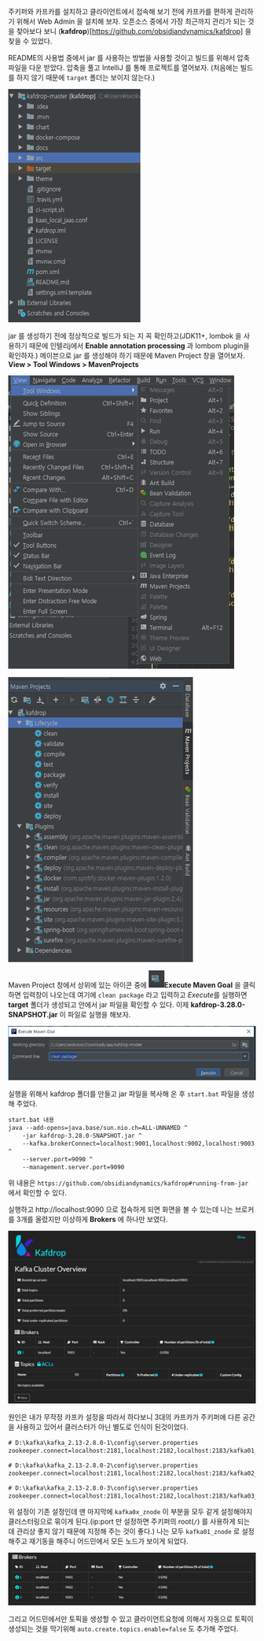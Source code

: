 주키퍼와 카프카를 설치하고 클라이언트에서 접속해 보기 전에 카프카를 편하게 관리하기 위해서 Web Admin 을 설치해 보자.
오픈소스 중에서 가장 최근까지 관리가 되는 것을 찾아보다 보니 (**kafdrop**)[https://github.com/obsidiandynamics/kafdrop] 을 찾을 수 있었다.

README의 사용법 중에서 jar 를 사용하는 방법을 사용할 것이고 빌드를 위해서 압축파일을 다운 받았다. 압축을 풀고 IntelliJ 를 통해 프로젝트를 열어보자.
(처음에는 빌드를 하지 않기 때문에 `target` 폴더는 보이지 않는다.)

![kafdrop1](/contents/dev/2021/05/04/image/kafdrop-1.png)

jar 를 생성하기 전에 정상적으로 빌드가 되는 지 꼭 확인하고(JDK11+, lombok 을 사용하기 때문에 인텔리j에서 **Enable annotation processing** 과 lombom plugin을 확인하자.)
메이븐으로 jar 를 생성해야 하기 때문에 Maven Project 창을 열어보자. **View > Tool Windows > MavenProjects**

![kafdrop2](/contents/dev/2021/05/04/image/kafdrop-2.png)

![kafdrop3](/contents/dev/2021/05/04/image/kafdrop-3.png)

Maven Project 창에서 상위에 있는 아이콘 중에 ![kafdrop4](/contents/dev/2021/05/04/image/kafdrop-4.png)**Execute Maven Goal** 을 클릭하면 입력창이 나오는데 여기에 `clean package` 라고 입력하고 *Execute*를 실행하면 **target** 폴더가 생성되고 안에서 jar 파일을 확인할 수 있다. 이제 **kafdrop-3.28.0-SNAPSHOT.jar** 이 파일로 실행을 해보자.

![kafdrop5](/contents/dev/2021/05/04/image/kafdrop-5.png)

실행을 위해서 kafdrop 폴더를 만들고 jar 파일을 복사해 온 후 `start.bat` 파일을 생성해 주었다.
```
start.bat 내용
java --add-opens=java.base/sun.nio.ch=ALL-UNNAMED ^
	-jar kafdrop-3.28.0-SNAPSHOT.jar ^
	--kafka.brokerConnect=localhost:9001,localhost:9002,localhost:9003 ^
	--server.port=9090 ^
	--management.server.port=9090
```
위 내용은 `https://github.com/obsidiandynamics/kafdrop#running-from-jar` 에서 확인할 수 있다.

실행하고 http://localhost:9090 으로 접속하게 되면 화면을 볼 수 있는데 나는 브로커를 3개를 올렸지만 이상하게 **Brokers** 에 하나만 보였다.

![kafdrop6](/contents/dev/2021/05/04/image/kafdrop-6.png)

원인은 내가 무작정 카프카 설정을 따라서 하다보니 3대의 카프카가 주키퍼에 다른 공간을 사용하고 있어서 클러스터가 아닌 별도로 인식이 된것이었다.
```
# D:\kafka\kafka_2.13-2.8.0-1\config\server.properties
zookeeper.connect=localhost:2181,localhost:2182,localhost:2183/kafka01_znode
```
```
# D:\kafka\kafka_2.13-2.8.0-2\config\server.properties
zookeeper.connect=localhost:2181,localhost:2182,localhost:2183/kafka02_znode
```
```
# D:\kafka\kafka_2.13-2.8.0-3\config\server.properties
zookeeper.connect=localhost:2181,localhost:2182,localhost:2183/kafka03_znode
```
위 설정이 기존 설정인데 맨 마지막에 `kafka0x_znode` 이 부분을 모두 같게 설정해야지 클러스터링으로 묶이게 된다.(ip:port 만 설정하면 주키퍼의 root(`/`) 를 사용하게 되는데 관리상 좋지 않기 때문에 지정해 주는 것이 좋다.)
나는 모두 `kafka01_znode` 로 설정해주고 재기동을 해주니 어드민에서 모든 노드가 보이게 되었다. 

![kafdrop7](/contents/dev/2021/05/04/image/kafdrop-7.png)

그리고 어드민에서만 토픽을 생성할 수 있고 클라이언트요청에 의해서 자동으로 토픽이 생성되는 것을 막기위해
`auto.create.topics.enable=false` 도 추가해 주었다.
